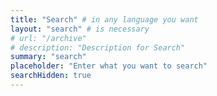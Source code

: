 ```yaml
---
title: "Search" # in any language you want
layout: "search" # is necessary
# url: "/archive"
# description: "Description for Search"
summary: "search"
placeholder: "Enter what you want to search"
searchHidden: true
---
```

